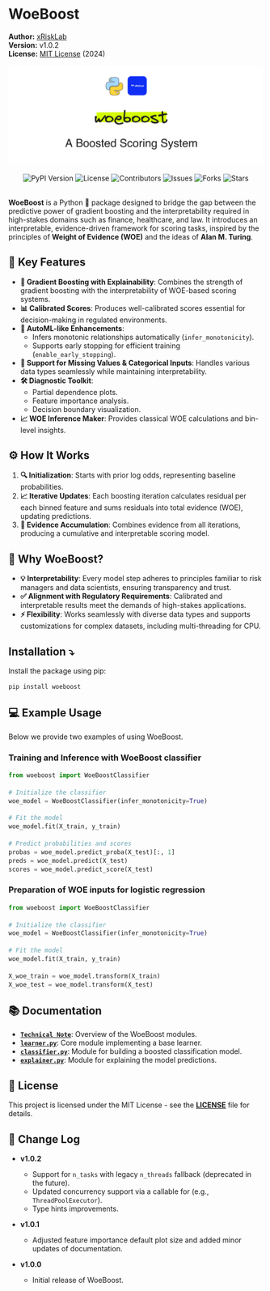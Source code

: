 # WoeBoost
**Author:** [xRiskLab](https://github.com/xRiskLab)<br>
**Version:** v1.0.2<br>
**License:** [MIT License](https://opensource.org/licenses/MIT) (2024)

![Title](https://raw.githubusercontent.com/xRiskLab/woeboost/main/docs/ims/woeboost.png)

<div align="center">
  <img src="https://img.shields.io/pypi/v/woeboost" alt="PyPI Version"/> 
  <img src="https://img.shields.io/github/license/xRiskLab/woeboost" alt="License"/> 
  <img src="https://img.shields.io/github/contributors/xRiskLab/woeboost" alt="Contributors"/> 
  <img src="https://img.shields.io/github/issues/xRiskLab/woeboost" alt="Issues"/> 
  <img src="https://img.shields.io/github/forks/xRiskLab/woeboost" alt="Forks"/> 
  <img src="https://img.shields.io/github/stars/xRiskLab/woeboost" alt="Stars"/>
</div><br>

**WoeBoost** is a Python 🐍 package designed to bridge the gap between the predictive power of gradient boosting and the interpretability required in high-stakes domains such as finance, healthcare, and law. It introduces an interpretable, evidence-driven framework for scoring tasks, inspired by the principles of **Weight of Evidence (WOE)** and the ideas of **Alan M. Turing**.

## 🔑 Key Features

- **🌟 Gradient Boosting with Explainability**: Combines the strength of gradient boosting with the interpretability of WOE-based scoring systems.
- **📊 Calibrated Scores**: Produces well-calibrated scores essential for decision-making in regulated environments.
- **🤖 AutoML-like Enhancements**:
  - Infers monotonic relationships automatically (`infer_monotonicity`).
  - Supports early stopping for efficient training (`enable_early_stopping`).
- **🔧 Support for Missing Values & Categorical Inputs**: Handles various data types seamlessly while maintaining interpretability.
- **🛠️ Diagnostic Toolkit**:
  - Partial dependence plots.
  - Feature importance analysis.
  - Decision boundary visualization.
- **📈 WOE Inference Maker**: Provides classical WOE calculations and bin-level insights.

## ⚙️ How It Works

1. **🔍 Initialization**: Starts with prior log odds, representing baseline probabilities.
2. **📈 Iterative Updates**: Each boosting iteration calculates residual per each binned feature and sums residuals into total evidence (WOE), updating predictions.
3. **🔗 Evidence Accumulation**: Combines evidence from all iterations, producing a cumulative and interpretable scoring model.

## 🧐 Why WoeBoost?

- **💡 Interpretability**: Every model step adheres to principles familiar to risk managers and data scientists, ensuring transparency and trust.
- **✅ Alignment with Regulatory Requirements**: Calibrated and interpretable results meet the demands of high-stakes applications.
- **⚡ Flexibility**: Works seamlessly with diverse data types and supports customizations for complex datasets, including multi-threading for CPU.

## Installation ⤵

Install the package using pip:

```bash
pip install woeboost
```

## 💻 Example Usage

Below we provide two examples of using WoeBoost.

### Training and Inference with WoeBoost classifier

```python
from woeboost import WoeBoostClassifier

# Initialize the classifier
woe_model = WoeBoostClassifier(infer_monotonicity=True)

# Fit the model
woe_model.fit(X_train, y_train)

# Predict probabilities and scores
probas = woe_model.predict_proba(X_test)[:, 1]
preds = woe_model.predict(X_test)
scores = woe_model.predict_score(X_test)
```

### Preparation of WOE inputs for logistic regression

```python
from woeboost import WoeBoostClassifier

# Initialize the classifier
woe_model = WoeBoostClassifier(infer_monotonicity=True)

# Fit the model
woe_model.fit(X_train, y_train)

X_woe_train = woe_model.transform(X_train)
X_woe_test = woe_model.transform(X_test)
```

## 📚 Documentation

- **[`Technical Note`](https://github.com/xRiskLab/woeboost/blob/main/docs/technical_note.md)**: Overview of the WoeBoost modules.
- **[`learner.py`](https://github.com/xRiskLab/woeboost/blob/main/docs/learner.md)**: Core module implementing a base learner.
- **[`classifier.py`](https://github.com/xRiskLab/woeboost/blob/main/docs/classifier.md)**: Module for building a boosted classification model.
- **[`explainer.py`](https://github.com/xRiskLab/woeboost/blob/main/docs/explainer.md)**: Module for explaining the model predictions.

## 📄 License
This project is licensed under the MIT License - see the **[LICENSE](https://github.com/xRiskLab/woeboost/blob/main/LICENSE.md)** file for details.

## 📃 Change Log

- **v1.0.2**
  - Support for `n_tasks` with legacy `n_threads` fallback (deprecated in the future).
  - Updated concurrency support via a callable for (e.g., `ThreadPoolExecutor`).
  - Type hints improvements.

- **v1.0.1**
  - Adjusted feature importance default plot size and added minor updates of documentation.

- **v1.0.0**
  - Initial release of WoeBoost.
